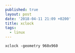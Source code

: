 ```yaml
---
published: true
layout: post
date: '2018-04-11 21:09 +0200'
title: xclock
tags:
  - linux
---
```

	xclock -geometry 960x960